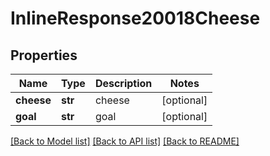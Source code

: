 # InlineResponse20018Cheese

## Properties
Name | Type | Description | Notes
------------ | ------------- | ------------- | -------------
**cheese** | **str** | cheese | [optional] 
**goal** | **str** | goal | [optional] 

[[Back to Model list]](../README.md#documentation-for-models) [[Back to API list]](../README.md#documentation-for-api-endpoints) [[Back to README]](../README.md)



